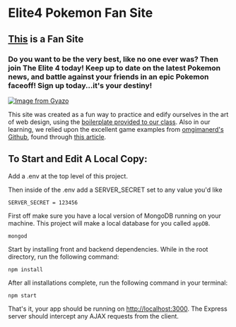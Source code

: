 # Elite4 Pokemon Fan Site

## [This](#) is a Fan Site
### Do you want to be the very best, like no one ever was? Then join The Elite 4 today! Keep up to date on the latest Pokemon news, and battle against your friends in an epic Pokemon faceoff! Sign up today...it's your destiny!  
    
[![Image from Gyazo](https://i.gyazo.com/ba8bf3a69edda47c7df9cba81a1fce75.gif)](https://gyazo.com/ba8bf3a69edda47c7df9cba81a1fce75)
  
This site was created as a fun way to practice and edify ourselves in the art of web design, using the [boilerplate provided to our class](https://github.com/Travo100/create-react-express-jwt).
Also in our learning, we relied upon the excellent game examples from [omgimanerd's Github](https://github.com/omgimanerd/how-to-build-a-multiplayer-browser-game), found through [this article](https://hackernoon.com/how-to-build-a-multiplayer-browser-game-4a793818c29b).

## To Start and Edit A Local Copy:

Add a .env at the top level of this project.

Then inside of the .env add a SERVER_SECRET set to any value you'd like

```
SERVER_SECRET = 123456
```

First off make sure you have a local version of MongoDB running on your machine. This project will make a local database for you called `appDB`.

```
mongod
```

Start by installing front and backend dependencies. While in the root directory, run the following command:

```
npm install
```

After all installations complete, run the following command in your terminal:

```
npm start
```

That's it, your app should be running on <http://localhost:3000>. The Express server should intercept any AJAX requests from the client.
